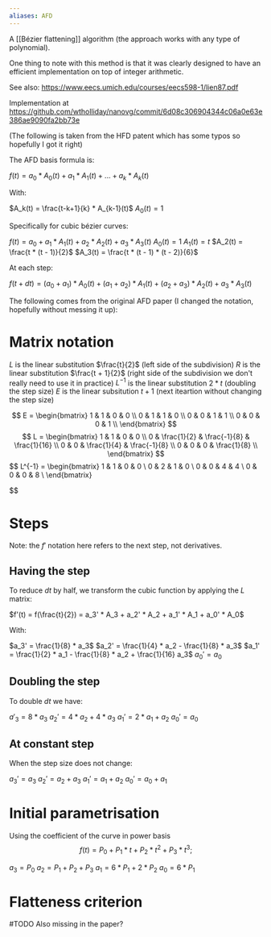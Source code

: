```yaml
---
aliases: AFD
---
```


A [[Bézier flattening]] algorithm (the approach works with any type of polynomial).

One thing to note with this method is that it was clearly designed to have an efficient implementation on top of integer arithmetic.

See also: https://www.eecs.umich.edu/courses/eecs598-1/lien87.pdf

Implementation at https://github.com/wtholliday/nanovg/commit/6d08c306904344c06a0e63e386ae9090fa2bb73e

(The following is taken from the HFD patent which has some typos so hopefully I got it right)

The AFD basis formula is:

$f(t) = a_0 * A_0(t) + a_1 * A_1(t) + ... + a_k * A_k(t)$

With:

$A_k(t) = \frac{t-k+1}{k} * A_{k-1}(t)$
$A_0(t) = 1$

Specifically for cubic bézier curves:

$f(t) = a_0 + a_1 * A_1(t) + a_2 * A_2(t) + a_3 * A_3(t)$
$A_0(t) = 1$
$A_1(t) = t$
$A_2(t) = \frac{t * (t - 1)}{2}$
$A_3(t) = \frac{t * (t - 1) * (t - 2)}{6}$

At each step:

$f(t+dt) = (a_0 + a_1) * A_0(t) + (a_1 + a_2) * A_1(t) + (a_2 + a_3) * A_2(t) + a_3 * A_3(t)$

The following comes from the original AFD paper (I changed the notation, hopefully without messing it up):

# Matrix notation

$L$ is the linear substitution $\frac{t}{2}$ (left side of the subdivision)
$R$ is the linear substitution $\frac{t + 1}{2}$ (right side of the subdivision we don't really need to use it in practice)
$L^{-1}$ is the linear substitution $2*t$ (doubling the step size)
$E$ is the linear subsitution $t+1$ (next iteartion without changing the step size)

$$
E = \begin{bmatrix}
1 & 1 & 0 & 0 \\
0 & 1 & 1 & 0 \\
0 & 0 & 1 & 1 \\
0 & 0 & 0 & 1 \\
\end{bmatrix}
$$
$$
L = \begin{bmatrix}
1 & 1 & 0 & 0 \\
0 & \frac{1}{2} & \frac{-1}{8} & \frac{1}{16} \\
0 & 0 & \frac{1}{4} & \frac{-1}{8} \\
0 & 0 & 0 & \frac{1}{8} \\
\end{bmatrix}
$$
$$
L^{-1} = \begin{bmatrix}
1 & 1 & 0 & 0 \\
0 & 2 & 1 & 0 \\
0 & 0 & 4 & 4 \\
0 & 0 & 0 & 8 \\
\end{bmatrix}

$$
# Steps

Note: the $f'$ notation here refers to the next step, not derivatives.

## Having the step 

To reduce $dt$ by half, we transform the cubic function by applying the $L$ matrix:

$f'(t) = f(\frac{t}{2}) = a_3' * A_3 + a_2' * A_2 + a_1' * A_1 + a_0' * A_0$

With:

$a_3' = \frac{1}{8} * a_3$
$a_2' = \frac{1}{4} * a_2 - \frac{1}{8} * a_3$
$a_1' = \frac{1}{2} * a_1 - \frac{1}{8} * a_2 + \frac{1}{16} a_3$
$a_0' = a_0$

## Doubling the step

To double $dt$ we have:

$a'_3 = 8 * a_3$
$a_2' = 4 * a_2 + 4 * a_3$
$a_1' = 2 * a_1 + a_2$
$a_0' = a_0$

## At constant step

When the step size does not change:

$a_3'= a_3$
$a_2' = a_2 + a_3$
$a_1' = a_1 + a_2$
$a_0' = a_0 + a_1$

# Initial parametrisation

Using the coefficient of the curve in power basis
$$
f(t) = P_0 + P_1*t + P_2*t^2 + P_3*t^3;
$$

$a_3 = P_0$
$a_2 = P_1 + P_2 + P_3$
$a_1 = 6 * P_1 + 2 * P_2$
$a_0 = 6 * P_1$

# Flatteness criterion

#TODO Also missing in the paper?

